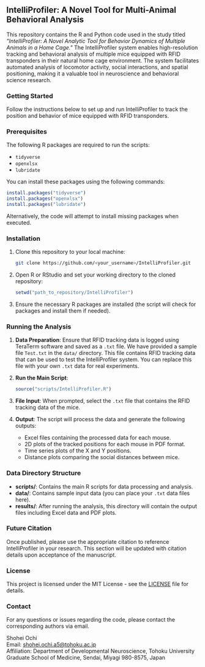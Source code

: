 ## IntelliProfiler: A Novel Tool for Multi-Animal Behavioral Analysis

This repository contains the R and Python code used in the study titled *"IntelliProfiler: A Novel Analytic Tool for Behavior Dynamics of Multiple Animals in a Home Cage."* The IntelliProfiler system enables high-resolution tracking and behavioral analysis of multiple mice equipped with RFID transponders in their natural home cage environment. The system facilitates automated analysis of locomotor activity, social interactions, and spatial positioning, making it a valuable tool in neuroscience and behavioral science research.


### Getting Started

Follow the instructions below to set up and run IntelliProfiler to track the position and behavior of mice equipped with RFID transponders.


### Prerequisites

The following R packages are required to run the scripts:
- `tidyverse`
- `openxlsx`
- `lubridate`

You can install these packages using the following commands:

```r
install.packages("tidyverse")
install.packages("openxlsx")
install.packages("lubridate")
```

Alternatively, the code will attempt to install missing packages when executed.

### Installation

1. Clone this repository to your local machine:
   ```bash
   git clone https://github.com/<your_username>/IntelliProfiler.git
   ```

2. Open R or RStudio and set your working directory to the cloned repository:
   ```r
   setwd("path_to_repository/IntelliProfiler")
   ```

3. Ensure the necessary R packages are installed (the script will check for packages and install them if needed).

### Running the Analysis

1. **Data Preparation**: Ensure that RFID tracking data is logged using TeraTerm software and saved as a `.txt` file. We have provided a sample file `Test.txt` in the `data/` directory. This file contains RFID tracking data that can be used to test the IntelliProfiler system. You can replace this file with your own `.txt` data for real experiments.

2. **Run the Main Script**: 
   ```r
   source("scripts/IntelliProfiler.R")

3. **File Input**:
   When prompted, select the `.txt` file that contains the RFID tracking data of the mice.

4. **Output**:
   The script will process the data and generate the following outputs:
   - Excel files containing the processed data for each mouse.
   - 2D plots of the tracked positions for each mouse in PDF format.
   - Time series plots of the X and Y positions.
   - Distance plots comparing the social distances between mice.

### Data Directory Structure

- **scripts/**: Contains the main R scripts for data processing and analysis.
- **data/**: Contains sample input data (you can place your `.txt` data files here).
- **results/**: After running the analysis, this directory will contain the output files including Excel data and PDF plots.

### Future Citation

Once published, please use the appropriate citation to reference IntelliProfiler in your research. This section will be updated with citation details upon acceptance of the manuscript.

### License
This project is licensed under the MIT License - see the [LICENSE](./LICENSE) file for details.


### Contact
For any questions or issues regarding the code, please contact the corresponding authors via email.

Shohei Ochi  
Email: shohei.ochi.a5@tohoku.ac.jp  
Affiliation: Department of Developmental Neuroscience, Tohoku University Graduate School of Medicine, Sendai, Miyagi 980-8575, Japan
